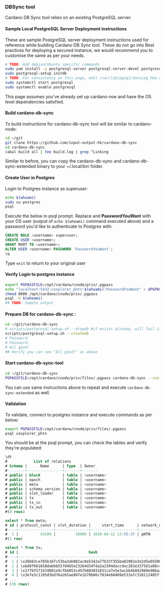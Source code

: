 ### DBSync tool

Cardano DB Sync tool relies on an existing PostgreSQL server.

#### Sample Local PostgreSQL Server Deployment instructions

These are sample PostgreSQL server deployment instructions used for reference while building Cardano DB Sync tool. These do not go into Best practices for deploying a secured instance, we would recommend you to customise the same as per your needs.

``` bash
# TODO: Add debian/Ubuntu specific commands
sudo yum install -y postgresql-server postgresql-server-devel postgresql-contrib postgresql-devel
sudo postgresql-setup initdb
# TODO: For consistency on this page, edit /var/lib/pgsql/data/pg_hba.conf to replace ident with md5 for localhost and 127.0.0.1 (except lines with replication)
sudo systemctl start postgresql
sudo systemctl enable postgresql
```

This page assumes you've already set up cardano-noe and have the OS level dependencies satisfied.

#### Build cardano-db-sync

To build instructions for cardano-db-sync tool will be similar to cardano-node:
``` bash
cd ~/git
git clone https://github.com/input-output-hk/cardano-db-sync
cd cardano-db-sync
cabal build all | tee build.log | grep ^Linking
```
Similar to before, you can copy the cardano-db-sync and cardano-db-sync-extended binary to your ~/.local/bin folder.

#### Create User in Postgres
Login to Postgres instance as superuser:
``` bash
echo $(whoami)
sudo su postgres
psql
```
Execute the below in psql prompt. Replace **<username>** and **PasswordYouWant** with your OS user (output of `echo $(whoami)` command executed above) and a password you'd like to authenticate to Postgres with:
``` sql
CREATE ROLE <username> superuser;
CREATE USER <username>;
GRANT ROOT TO <username>;
ALTER USER <username> PASSWORD 'PasswordYouWant';
\q
```

Type `exit` to return to your original user

#### Verify Login to postgres instance

``` bash
export PGPASSFILE=/opt/cardano/cnode/priv/.pgpass
echo "localhost:5432:cexplorer_phtn:$(whoami):PasswordYouWant" > $PGPASSFILE
chmod 0600 /opt/cardano/cnode/priv/.pgpass
psql -U $(whoami)
## TODO: Sample output
```

#### Prepare DB for cardano-db-sync :
``` bash
cd ~/git/cardano-db-sync
# scripts/postgresql-setup.sh --dropdb #if exists already, will fail if it doesnt - thats OK
scripts/postgresql-setup.sh --createdb
# Password:
# Password:
# All good!
## Verify you can see "All good!" as above
```

#### Start cardano-db-sync-tool
``` bash
cd ~/git/cardano-db-sync
PGPASSFILE=/opt/cardano/cnode/priv/files/.pgpass cardano-db-sync --config /opt/cardano/cnode/files/ptn0.yaml --genesis-file /opt/cardano/cnode/files/genesis.json --socket-path /opt/cardano/cnode/sockets/pbft_node.socket --schema-dir schema/
```

You can use same instructions above to repeat and execute `cardano-db-sync-extended` as well.

#### Validation

To validate, connect to postgres instance and execute commands as per below:

``` bash
export PGPASSFILE=/opt/cardano/cnode/priv/files/.pgpass
psql cexplorer_phtn
```

You should be at the psql prompt, you can check the tables and verify they're populated:

``` sql
\dt
#            List of relations
# Schema |      Name      | Type  | Owner
#--------+----------------+-------+-------
# public | block          | table | <username>
# public | epoch          | table | <username>
# public | meta           | table | <username>
# public | schema_version | table | <username>
# public | slot_leader    | table | <username>
# public | tx             | table | <username>
# public | tx_in          | table | <username>
# public | tx_out         | table | <username>
#(8 rows)

select * from meta;
# id | protocol_const | slot_duration |     start_time      | network_name
#----+----------------+---------------+---------------------+--------------
#  1 |          43200 |         20000 | 2020-04-12 13:55:37 | pHTN
#(1 row)

select * from tx;
# id |                                hash                                | block | fee |     out_sum      | size
#----+--------------------------------------------------------------------+-------+-----+------------------+------
#  1 | \x26b63ce785b16fc53ba3ab882ac0e5342a77b33f355ba82982e3e2d5e05500df |     1 |   0 |       1000000000 |    0
#  2 | \xbd8f661658dabbb557d4b5e23264d34fda2a2304daccdac283e337581a88c479 |     1 |   0 |   62499975000000 |    0
#  3 | \x17fbf571b7d091e9cfb6853cd5fb603031831ce7e5e3acbb4b842960e90ba419 |     1 |   0 |   62499975000000 |    0
#  4 | \x3e7e3c1105d3bd76a2b5ae897e1b79b86c7834e68409e533afc318112405ff69 |     1 |   0 |   62499975000000 |    0
# ...
# (36 rows)
```

